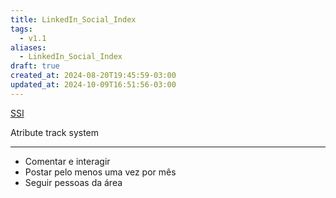 ```yaml
---
title: LinkedIn_Social_Index
tags:
  - v1.1
aliases:
  - LinkedIn_Social_Index
draft: true
created_at: 2024-08-20T19:45:59-03:00
updated_at: 2024-10-09T16:51:56-03:00
---
```


[SSI](https://www.linkedin.com/sales/ssi)

Atribute track system

---

- Comentar e interagir
- Postar pelo menos uma vez por mês
- Seguir pessoas da área
